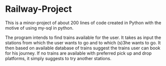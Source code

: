 # Railway-Project

This is a minor-project of about 200 lines of code created in Python with the motive of using my-sql in python. 

The program intends to find trains available for the user. It takes as input the stations from which the user wants to go and to which (s)3he 
wants to go. It then based on available database of trains suggest the trains user can book for his journey. If no trains are available with 
preferred pick up and drop platforms, it simply suggests to try another stations.
